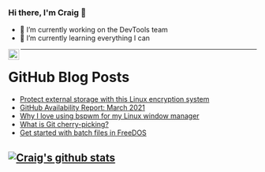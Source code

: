 ### Hi there, I'm Craig 👋

<!--
**CraigTeelFugro/CraigTeelFugro** is a ✨ _special_ ✨ repository because its `README.md` (this file) appears on your GitHub profile.

Here are some ideas to get you started:
-->

- 🔭 I’m currently working on the DevTools team
- 🌱 I’m currently learning everything I can

[<img align="left" alt="Craig Teel | LinkedIn" width="22px" src="https://cdn.jsdelivr.net/npm/simple-icons@v3/icons/linkedin.svg" />][linkedin]

---

# GitHub Blog Posts

<!-- BLOG-POST-LIST:START -->
- [Protect external storage with this Linux encryption system](https://opensource.com/article/21/3/encryption-luks)
- [GitHub Availability Report: March 2021](https://github.blog/2021-04-07-github-availability-report-march-2021/)
- [Why I love using bspwm for my Linux window manager](https://opensource.com/article/21/4/bspwm-linux)
- [What is Git cherry-picking?](https://opensource.com/article/21/4/cherry-picking-git)
- [Get started with batch files in FreeDOS](https://opensource.com/article/21/3/batch-files-freedos)
<!-- BLOG-POST-LIST:END -->

## [![Craig's github stats](https://github-readme-stats.vercel.app/api?username=craigteelfugro)](https://github.com/anuraghazra/github-readme-stats)


[linkedin]: https://linkedin.com/in/craig-teel-b8786771
